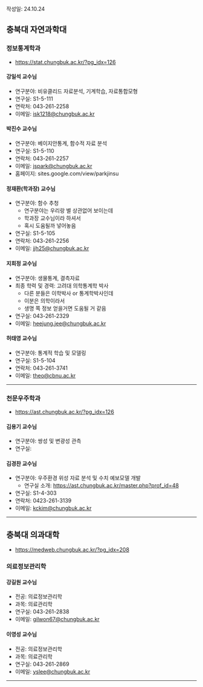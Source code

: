 작성일: 24.10.24

## 충북대 자연과학대
### 정보통계학과
- https://stat.chungbuk.ac.kr/?pg_idx=126
#### 강일석 교수님
- 연구분야: 비유클리드 자료분석, 기계학습, 자료통합모형
- 연구실: S1-5-111
- 연락처: 043-261-2258
- 이메일: isk1218@chungbuk.ac.kr

#### 박진수 교수님
- 연구분야: 베이지안통계, 함수적 자료 분석
- 연구실: S1-5-110
- 연락처: 043-261-2257
- 이메일: jspark@chungbuk.ac.kr
- 홈페이지: sites.google.com/view/parkjinsu

#### 정재환(학과장) 교수님
- 연구분야: 함수 추청
	- 연구분야는 우리랑 별 상관없어 보이는데
	- 학과장 교수님이라 하셔서
	- 혹시 도움될까 넣어놓음
- 연구실: S1-5-105
- 연락처: 043-261-2256
- 이메일: jjh25@chungbuk.ac.kr

#### 지희정 교수님
- 연구분야: 생물통계, 결측자료
- 최종 학력 및 경력: 고려대 의학통계학 박사
	- 다른 분들은 이학박사 or 통계학박사인데
	- 이분은 의학이라서
	- 생명 쪽 정보 얻을거면 도움될 거 같음
- 연구실: 043-261-2329
- 이메일: heejung.jee@chungbuk.ac.kr

#### 허태영 교수님
- 연구분야: 통계적 학습 및 모델링
- 연구실: S1-5-104
- 연락처: 043-261-3741
- 이메일: theo@cbnu.ac.kr
---
### 천문우주학과
- https://ast.chungbuk.ac.kr/?pg_idx=126

#### 김용기 교수님
- 연구분야: 쌍성 및 변광성 관측
- 연구실: 

#### 김경찬 교수님
- 연구분야: 우주환경 위성 자료 분석 및 수치 예보모델 개발
	- 연구실 소개: https://ast.chungbuk.ac.kr/master.php?prof_id=48
- 연구실: S1-4-303
- 연락처: 0423-261-3139
- 이메일: kckim@chungbuk.ac.kr

---
## 충북대 의과대학
-  https://medweb.chungbuk.ac.kr/?pg_idx=208
### 의료정보관리학
#### 강길원 교수님
- 전공: 의료정보관리학
- 과목: 의료관리학
- 연구실: 043-261-2838
- 이메일: gilwon67@chungbuk.ac.kr

#### 이영성 교수님
- 전공: 의료정보관리학
- 과목: 의료관리학
- 연구실: 043-261-2869
- 이메일: yslee@chungbuk.ac.kr

---

